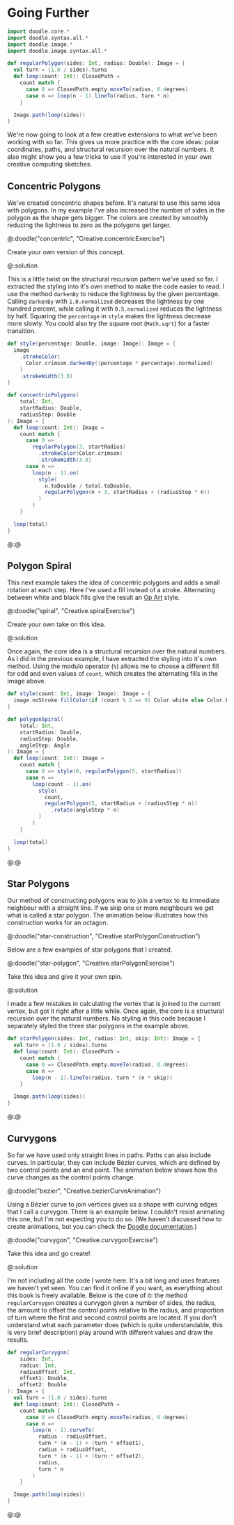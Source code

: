 # Going Further

```scala mdoc:invisible
import doodle.core.*
import doodle.syntax.all.*
import doodle.image.*
import doodle.image.syntax.all.*

def regularPolygon(sides: Int, radius: Double): Image = {
  val turn = (1.0 / sides).turns
  def loop(count: Int): ClosedPath =
    count match {
      case 0 => ClosedPath.empty.moveTo(radius, 0.degrees)
      case n => loop(n - 1).lineTo(radius, turn * n)
    }

  Image.path(loop(sides))
}
```

We're now going to look at a few creative extensions to what we've been working with so far. This gives us more practice with the core ideas: polar coordinates, paths, and structural recursion over the natural numbers. It also might show you a few tricks to use if you're interested in your own creative computing sketches.

## Concentric Polygons

We've created concentric shapes before. It's natural to use this same idea with polygons. In my example I've also increased the number of sides in the polygon as the shape gets bigger. The colors are created by smoothly reducing the lightness to zero as the polygons get larger.

@:doodle("concentric", "Creative.concentricExercise")

Create your own version of this concept. 

@:solution

This is a little twist on the structural recursion pattern we've used so far. I extracted the styling into it's own method to make the code easier to read. I use the method `darkenBy` to reduce the lightness by the given percentage. Calling `darkenBy` with `1.0.normalized` decreases the lightness by one hundred percent, while calling it with `0.5.normalized` reduces the lightness by half. Squaring the `percentage` in `style` makes the lightness decrease more slowly. You could also try the square root (`Math.sqrt`) for a faster transition.

```scala mdoc:silent
def style(percentage: Double, image: Image): Image = {
  image
    .strokeColor(
      Color.crimson.darkenBy((percentage * percentage).normalized)
    )
    .strokeWidth(3.0)
}

def concentricPolygons(
    total: Int,
    startRadius: Double,
    radiusStep: Double
): Image = {
  def loop(count: Int): Image =
    count match {
      case 0 =>
        regularPolygon(3, startRadius)
          .strokeColor(Color.crimson)
          .strokeWidth(3.0)
      case n =>
        loop(n - 1).on(
          style(
            n.toDouble / total.toDouble,
            regularPolygon(n + 3, startRadius + (radiusStep * n))
          )
        )
    }

  loop(total)
}
```
@:@


## Polygon Spiral

This next example takes the idea of concentric polygons and adds a small rotation at each step. Here I've used a fill instead of a stroke. Alternating between white and black fills give the result an [Op Art](https://en.wikipedia.org/wiki/Op_art) style.

@:doodle("spiral", "Creative.spiralExercise")

Create your own take on this idea.

@:solution

Once again, the core idea is a structural recursion over the natural numbers. As I did in the previous example, I have extracted the styling into it's own method. Using the modulo operator (`%`) allows me to choose a different fill for odd and even values of `count`, which creates the alternating fills in the image above.

```scala mdoc:silent
def style(count: Int, image: Image): Image = {
  image.noStroke.fillColor(if (count % 2 == 0) Color.white else Color.black)
}

def polygonSpiral(
    total: Int,
    startRadius: Double,
    radiusStep: Double,
    angleStep: Angle
): Image = {
  def loop(count: Int): Image =
    count match {
      case 0 => style(0, regularPolygon(5, startRadius))
      case n =>
        loop(count - 1).on(
          style(
            count,
            regularPolygon(5, startRadius + (radiusStep * n))
              .rotate(angleStep * n)
          )
        )
    }

  loop(total)
}
```
@:@


## Star Polygons

Our method of constructing polygons was to join a vertex to its immediate neighbour with a straight line. If we skip one or more neighbours we get what is called a star polygon. The animation below illustrates how this construction works for an octagon.

@:doodle("star-construction", "Creative.starPolygonConstruction")

Below are a few examples of star polygons that I created.

@:doodle("star-polygon", "Creative.starPolygonExercise")

Take this idea and give it your own spin.

@:solution

I made a few mistakes in calculating the vertex that is joined to the current vertex, but got it right after a little while. Once again, the core is a structural recursion over the natural numbers. No styling in this code because I separately styled the three star polygons in the example above.

```scala mdoc:silent
def starPolygon(sides: Int, radius: Int, skip: Int): Image = {
  val turn = (1.0 / sides).turns
  def loop(count: Int): ClosedPath =
    count match {
      case 0 => ClosedPath.empty.moveTo(radius, 0.degrees)
      case n =>
        loop(n - 1).lineTo(radius, turn * (n * skip))
    }

  Image.path(loop(sides))
}
```
@:@


## Curvygons

So far we have used only straight lines in paths. Paths can also include curves. In particular, they can include Bézier curves, which are defined by two control points and an end point. The animation below shows how the curve changes as the control points change.

@:doodle("bezier", "Creative.bezierCurveAnimation")

Using a Bézier curve to join vertices gives us a shape with curving edges that I call a curvygon. There is an example below. I couldn't resist animating this one, but I'm not expecting you to do so. (We haven't discussed how to create animations, but you can check the [Doodle documentation](https://www.creativescala.org/doodle/interact/animation.html).)

@:doodle("curvygon", "Creative.curvygonExercise")

Take this idea and go create!

@:solution

I'm not including all the code I wrote here. It's a bit long and uses features we haven't yet seen. You can find it online if you want, as everything about this book is freely available. Below is the core of it: the method `regularCurvygon` creates a curvygon given a number of sides, the radius, the amount to offset the control points relative to the radius, and proportion of turn where the first and second control points are located. If you don't understand what each parameter does (which is quite understandable, this is very brief description) play around with different values and draw the results.

```scala mdoc:silent
def regularCurvygon(
    sides: Int,
    radius: Int,
    radiusOffset: Int,
    offset1: Double,
    offset2: Double
): Image = {
  val turn = (1.0 / sides).turns
  def loop(count: Int): ClosedPath =
    count match {
      case 0 => ClosedPath.empty.moveTo(radius, 0.degrees)
      case n =>
        loop(n - 1).curveTo(
          radius - radiusOffset,
          turn * (n - 1) + (turn * offset1),
          radius + radiusOffset,
          turn * (n - 1) + (turn * offset2),
          radius,
          turn * n
        )
    }

  Image.path(loop(sides))
}
```
@:@
